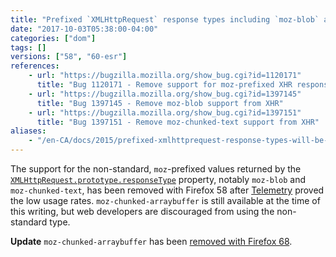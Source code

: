 ```yaml
---
title: "Prefixed `XMLHttpRequest` response types including `moz-blob` are no longer supported"
date: "2017-10-03T05:38:00-04:00"
categories: ["dom"]
tags: []
versions: ["58", "60-esr"]
references:
    - url: "https://bugzilla.mozilla.org/show_bug.cgi?id=1120171"
      title: "Bug 1120171 - Remove support for moz-prefixed XHR responseTypes"
    - url: "https://bugzilla.mozilla.org/show_bug.cgi?id=1397145"
      title: "Bug 1397145 - Remove moz-blob support from XHR"
    - url: "https://bugzilla.mozilla.org/show_bug.cgi?id=1397151"
      title: "Bug 1397151 - Remove moz-chunked-text support from XHR"
aliases:
    - "/en-CA/docs/2015/prefixed-xmlhttprequest-response-types-will-be-removed/"
---
```

The support for the non-standard, `moz`-prefixed values returned by the [`XMLHttpRequest.prototype.responseType`](https://developer.mozilla.org/docs/Web/API/XMLHttpRequest/responseType) property, notably `moz-blob` and `moz-chunked-text`, has been removed with Firefox 58 after [Telemetry](https://telemetry.mozilla.org/) proved the low usage rates. `moz-chunked-arraybuffer` is still available at the time of this writing, but web developers are discouraged from using the non-standard type.

**Update** `moz-chunked-arraybuffer` has been [removed with Firefox 68](https://www.fxsitecompat.dev/en-CA/docs/2019/xhr-moz-chunked-arraybuffer-response-type-is-no-longer-supported/).
